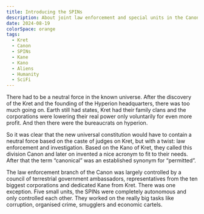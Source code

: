```yaml
---
title: Introducing the SPINs
description: About joint law enforcement and special units in the Canon
date: 2024-08-19
colorSpace: orange
tags:
  - Kret
  - Canon
  - SPINs
  - Kane
  - Kano
  - Aliens
  - Humanity
  - SciFi
---
```


There had to be a neutral force in the known universe. After the discovery of
the Kret and the founding of the Hyperion headquarters, there was too much going
on. Earth still had states, Kret had their family clans and the corporations
were lowering their real power only voluntarily for even more profit. And then
there were the bureaucrats on hyperion.

So it was clear that the new universal constitution would have to contain a
neutral force based on the caste of judges on Kret, but with a twist: law
enforcement and investigation. Based on the Kano of Kret, they called this
division Canon and later on invented a nice acronym to fit to their needs. After
that the term “canonical” was an established synonym for “permitted”.

The law enforcement branch of the Canon was largely controlled by a council of
terrestrial government ambassadors, representatives from the ten biggest
corporations and dedicated Kane from Kret. There was one exception. Five small
units, the SPINs were completely autonomous and only controlled each other. They
worked on the really big tasks like corruption, organised crime, smugglers and
economic cartels.
